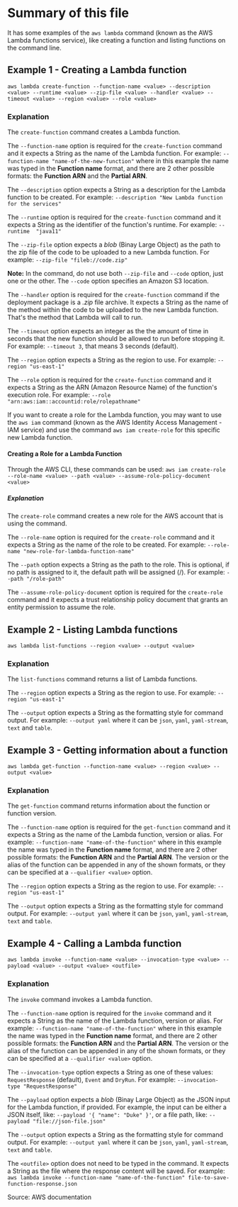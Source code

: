 # Summary of this file

It has some examples of the `aws lambda` command (known as the AWS Lambda functions service), like creating a function and listing functions on the command line.

## Example 1 - Creating a Lambda function
`aws lambda create-function --function-name <value> --description <value> --runtime <value> --zip-file <value> --handler <value> --timeout <value> --region <value> --role <value>`

### Explanation

The `create-function` command creates a Lambda function.

The `--function-name` option is required for the `create-function` command and it expects a String as the name of the Lambda function. For example: `--function-name "name-of-the-new-function"` where in this example the name was typed in the **Function name** format, and there are 2 other possible formats: the **Function ARN** and the **Partial ARN**.

The `--description` option expects a String as a description for the Lambda function to be created. For example: `--description "New Lambda function for the services"`

The `--runtime` option is required for the `create-function` command and it expects a String as the identifier of the function's runtime. For example: `--runtime  "java11"` 

The `--zip-file` option expects a *blob* (Binay Large Object) as the path to the zip file of the code to be uploaded to a new Lambda function. For example: `--zip-file "fileb://code.zip"`

**Note:** In the command, do not use both `--zip-file` and `--code` option, just one or the other. The `--code` option specifies an Amazon S3 location.

The `--handler` option is required for the `create-function` command if the deployment package is a *.zip* file archive. It expects a String as the name of the method within the code to be uploaded to the new Lambda function. That's the method that Lambda will call to run.

The `--timeout` option expects an integer as the the amount of time in seconds that the new function should be allowed to run before stopping it. For example: `--timeout 3`, that means 3 seconds (default).

The `--region` option expects a String as the region to use. For example: `--region "us-east-1"`

The `--role` option is required for the `create-function` command and it expects a String as the ARN (Amazon Resource Name) of the function's execution role. For example: `--role "arn:aws:iam::accountid:role/rolepathname"`

If you want to create a role for the Lambda function, you may want to use the `aws iam` command (known as the AWS Identity Access Management - IAM service) and use the command `aws iam create-role` for this specific new Lambda function.

#### Creating a Role for a Lambda Function

Through the AWS CLI, these commands can be used:
`aws iam create-role --role-name <value> --path <value> --assume-role-policy-document <value>`

##### Explanation

The `create-role` command creates a new role for the AWS account that is using the command.

The `--role-name` option is required for the `create-role` command and it expects a String as the name of the role to be created. For example: `--role-name "new-role-for-lambda-function-name"`

The `--path` option expects a String as the path to the role. This is optional, if no path is assigned to it, the default path will be assigned (/). For example: `--path "/role-path"`

The `--assume-role-policy-document` option is required for the `create-role` command and it expects a trust relationship policy document that grants an entity permission to assume the role.

## Example 2 - Listing Lambda functions
`aws lambda list-functions --region <value> --output <value>`

### Explanation

The `list-functions` command returns a list of Lambda functions.

The `--region` option expects a String as the region to use. For example: `--region "us-east-1"`

The `--output` option expects a String as the formatting style for command output. For example: `--output yaml` where it can be `json`, `yaml`, `yaml-stream`, `text` and `table`.

## Example 3 - Getting information about a function
`aws lambda get-function --function-name <value> --region <value> --output <value>`

### Explanation

The `get-function` command returns information about the function or function version.

The `--function-name` option is required for the `get-function` command and it expects a String as the name of the Lambda function, version or alias. For example: `--function-name "name-of-the-function"` where in this example the name was typed in the **Function name** format, and there are 2 other possible formats: the **Function ARN** and the **Partial ARN**. The version or the alias of the function can be appended in any of the shown formats, or they can be specified at a `--qualifier <value>` option.

The `--region` option expects a String as the region to use. For example: `--region "us-east-1"`

The `--output` option expects a String as the formatting style for command output. For example: `--output yaml` where it can be `json`, `yaml`, `yaml-stream`, `text` and `table`.

## Example 4 - Calling a Lambda function
`aws lambda invoke --function-name <value> --invocation-type <value> --payload <value> --output <value> <outfile>`

### Explanation

The `invoke` command invokes a Lambda function.

The `--function-name` option is required for the `invoke` command and it expects a String as the name of the Lambda function, version or alias. For example: `--function-name "name-of-the-function"` where in this example the name was typed in the **Function name** format, and there are 2 other possible formats: the **Function ARN** and the **Partial ARN**. The version or the alias of the function can be appended in any of the shown formats, or they can be specified at a `--qualifier <value>` option.

The `--invocation-type` option expects a String as one of these values: `RequestResponse` (default), `Event` and `DryRun`. For example: `--invocation-type "RequestResponse"`

The `--payload` option expects a *blob* (Binay Large Object) as the JSON  input for the Lambda function, if provided. For example, the input can be either a JSON itself, like: `--payload '{ "name": "Duke" }'`, or a file path, like: `--payload "file://json-file.json"`

The `--output` option expects a String as the formatting style for command output. For example: `--output yaml` where it can be `json`, `yaml`, `yaml-stream`, `text` and `table`.

The `<outfile>` option does not need to be typed in the command. It expects a String as the file where the response content will be saved. For example: `aws lambda invoke --function-name "name-of-the-function" file-to-save-function-response.json`

Source: AWS documentation
